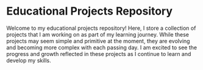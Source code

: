 # Educational Projects Repository

Welcome to my educational projects repository! Here, I store a collection of projects that I am working on as part of my learning journey. While these projects may seem simple and primitive at the moment, they are evolving and becoming more complex with each passing day. I am excited to see the progress and growth reflected in these projects as I continue to learn and develop my skills.
